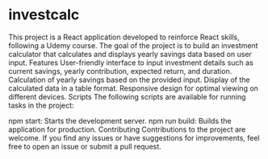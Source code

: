 # investcalc
This project is a React application developed to reinforce React skills, following a Udemy course. The goal of the project is to build an investment calculator that calculates and displays yearly savings data based on user input.
Features
User-friendly interface to input investment details such as current savings, yearly contribution, expected return, and duration.
Calculation of yearly savings based on the provided input.
Display of the calculated data in a table format.
Responsive design for optimal viewing on different devices.
Scripts
The following scripts are available for running tasks in the project:

npm start: Starts the development server.
npm run build: Builds the application for production.
Contributing
Contributions to the project are welcome. If you find any issues or have suggestions for improvements, feel free to open an issue or submit a pull request.

